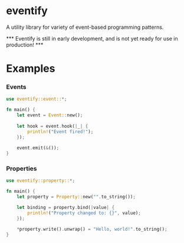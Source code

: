 # eventify
A utility library for variety of event-based programming patterns.

*** Eventify is still in early development, and is not yet ready for use in production! ***

# Examples
### Events
```rust
use eventify::event::*;

fn main() {
    let event = Event::new();
    
    let hook = event.hook(|_| {
        println!("Event fired!");
    });
    
    event.emit(&());
}
```
### Properties
```rust
use eventify::property::*;

fn main() {
    let property = Property::new("".to_string());

    let binding = property.bind(|value| {
        println!("Property changed to: {}", value);
    });

    *property.write().unwrap() = "Hello, world!".to_string();
}
```